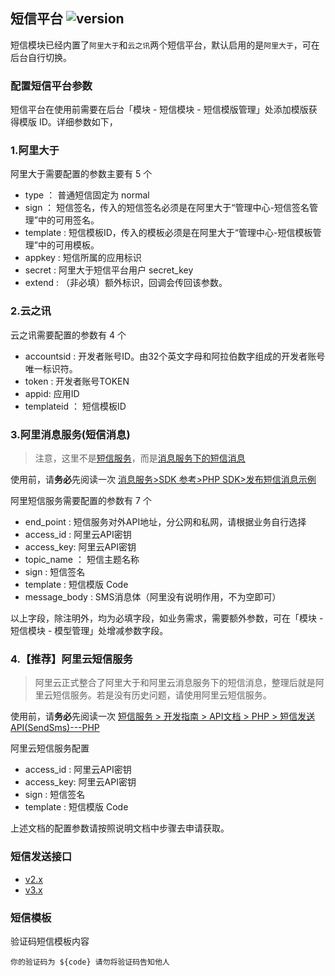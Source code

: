 ## 短信平台 ![version](https://img.shields.io/github/release/ztbcms/ztbcms-Sms.svg?maxAge=36000)

短信模块已经内置了`阿里大于`和`云之讯`两个短信平台，默认启用的是`阿里大于`，可在后台自行切换。

### 配置短信平台参数

短信平台在使用前需要在后台「模块 - 短信模块 - 短信模版管理」处添加模版获得模版 ID。详细参数如下，

### 1.阿里大于

阿里大于需要配置的参数主要有 5 个

- type ： 普通短信固定为 normal   
- sign ： 短信签名，传入的短信签名必须是在阿里大于“管理中心-短信签名管理”中的可用签名。  
- template : 短信模板ID，传入的模板必须是在阿里大于“管理中心-短信模板管理”中的可用模板。  
- appkey : 短信所属的应用标识  
- secret : 阿里大于短信平台用户 secret_key  
- extend : （非必填）额外标识，回调会传回该参数。  

### 2.云之讯

云之讯需要配置的参数有 4 个

- accountsid : 开发者账号ID。由32个英文字母和阿拉伯数字组成的开发者账号唯一标识符。  
- token : 开发者账号TOKEN  
- appid: 应用ID  
- templateid ： 短信模板ID  

### 3.阿里消息服务(短信消息)

> 注意，这里不是[短信服务](https://www.aliyun.com/product/sms)，而是[消息服务下的短信消息](https://www.aliyun.com/product/mns)

使用前，请**务必**先阅读一次 [消息服务>SDK 参考>PHP SDK>发布短信消息示例](https://help.aliyun.com/document_detail/51929.html)

阿里短信服务需要配置的参数有 7 个

- end_point : 短信服务对外API地址，分公网和私网，请根据业务自行选择
- access_id : 阿里云API密钥
- access_key: 阿里云API密钥
- topic_name ： 短信主题名称
- sign : 短信签名
- template : 短信模版 Code
- message_body : SMS消息体（阿里没有说明作用，不为空即可）

以上字段，除注明外，均为必填字段，如业务需求，需要额外参数，可在「模块 - 短信模块 - 模型管理」处增减参数字段。

### 4.【推荐】阿里云短信服务
> 阿里云正式整合了阿里大于和阿里云消息服务下的短信消息，整理后就是阿里云短信服务。若是没有历史问题，请使用阿里云短信服务。

使用前，请**务必**先阅读一次 [短信服务 > 开发指南 > API文档 > PHP > 短信发送API(SendSms)---PHP](https://help.aliyun.com/document_detail/55451.html) 

阿里云短信服务配置

- access_id : 阿里云API密钥
- access_key: 阿里云API密钥
- sign : 短信签名
- template : 短信模版 Code

上述文档的配置参数请按照说明文档中步骤去申请获取。

### 短信发送接口

- [v2.x](2.x.md)
- [v3.x](3.x.md)

### 短信模板

验证码短信模板内容
```
你的验证码为 ${code} 请勿将验证码告知他人
```
